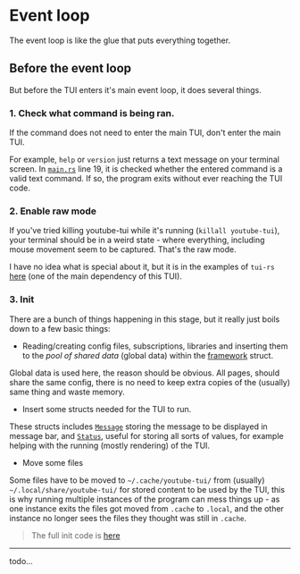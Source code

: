 # Event loop

The event loop is like the glue that puts everything together.

## Before the event loop

But before the TUI enters it's main event loop, it does several things.

### 1. Check what command is being ran.

If the command does not need to enter the main TUI, don't enter the main TUI.

For example, `help` or `version` just returns a text message on your terminal screen. In [`main.rs`](https://github.com/Siriusmart/youtube-tui/blob/f3b1912e0d99b46fd8c7b0be2a1606a7b087b650/src/main.rs#LL19C1-L19C43) line 19, it is checked whether the entered command is a valid text command. If so, the program exits without ever reaching the TUI code.

### 2. Enable raw mode

If you've tried killing youtube-tui while it's running (`killall youtube-tui`), your terminal should be in a weird state - where everything, including mouse movement seem to be captured. That's the raw mode.

I have no idea what is special about it, but it is in the examples of `tui-rs` [here](https://github.com/fdehau/tui-rs/blob/fafad6c96109610825aad89c4bba5253e01101ed/examples/block.rs#L18) (one of the main dependency of this TUI).

### 3. Init

There are a bunch of things happening in this stage, but it really just boils down to a few basic things:

- Reading/creating config files, subscriptions, libraries and inserting them to the *pool of shared data* (global data) within the [framework](https://docs.rs/tui-additions/0.1.13/tui_additions/framework/struct.Framework.html) struct.

Global data is used here, the reason should be obvious. All pages, should share the same config, there is no need to keep extra copies of the (usually) same thing and waste memory.

- Insert some structs needed for the TUI to run.

These structs includes [`Message`](https://github.com/Siriusmart/youtube-tui/blob/master/src/global/structs/message.rs) storing the message to be displayed in message bar, and [`Status`](https://github.com/Siriusmart/youtube-tui/blob/master/src/global/structs/status.rs), useful for storing all sorts of values, for example helping with the running (mostly rendering) of the TUI.

- Move some files

Some files have to be moved to `~/.cache/youtube-tui/` from (usually) `~/.local/share/youtube-tui/` for stored content to be used by the TUI, this is why running multiple instances of the program can mess things up - as one instance exits the files got moved from `.cache` to `.local`, and the other instance no longer sees the files they thought was still in `.cache`.

> The full init code is [here](https://github.com/Siriusmart/youtube-tui/blob/master/src/init.rs)

---

todo...
